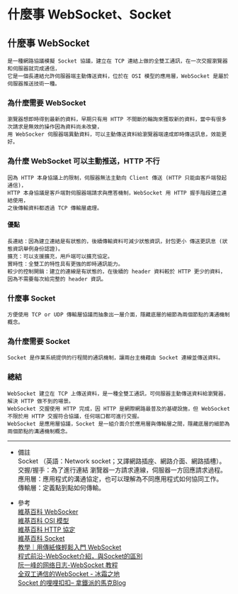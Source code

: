 # 什麼事 WebSocket、Socket

## 什麼事 WebSocket
    是一種網路協議模擬 Socket 協議，建立在 TCP 連結上做的全雙工通訊，在一次交握瀏覽器和伺服器就完成通信，
    它是一個長連結允許伺服器端主動傳送資料，位於在 OSI 模型的應用層，WebSocket 是屬於伺服器推送技術一種。

### 為什麼需要 WebSocket
    瀏覽器想即時得到最新的資料，早期只有用 HTTP 不間斷的輪詢來獲取新的資料，當中有很多次請求是無效的操作因為資料尚未改變，
    用 WebSocker 伺服器端異動資料，可以主動傳送資料給瀏覽器端達成即時傳送訊息，效能更好。
    
### 為什麼 WebSocket 可以主動推送，HTTP 不行
    因為 HTTP 本身協議上的限制，伺服器無法主動向 Client 傳送 (HTTP 只能由客戶端發起通信)，
    HTTP 本身協議是客戶端對伺服器端請求與應答機制，WebSocket 用 HTTP 握手階段建立連結使用，
    之後傳輸資料都透過 TCP 傳輸層處理。

#### 優點
    長連結：因為建立連結是有狀態的，後續傳輸資料可減少狀態資訊，封包更小 傳送更訊息 (狀態資訊舉例身份認證)。
    擴充：可以支援擴充，用戶端可以擴充協定。
    實時性：全雙工的特性具有更強的即時通訊能力。
    較少的控制開銷：建立的連線是有狀態的，在後續的 header 資料較於 HTTP 更少的資料，因為不需要每次給完整的 header 資訊。

### 什麼事 Socket
    方便使用 TCP or UDP 傳輸層協議而抽象出一層介面，隱藏底層的細節為兩個節點的溝通機制概念。

### 為什麼需要 Socket
    Socket 是作業系統提供的行程間的通訊機制，讓兩台主機藉由 Socket 連線並傳送資料。

### 總結
    WebSocket 建立在 TCP 上傳送資料，是一種全雙工通訊，可伺服器主動傳送資料給瀏覽器，解決 HTTP 做不到的場景。
    WebSocket 交握使用 HTTP 完成，因 HTTP 是網際網路最普及的基礎設施，但 WebSocket 不限於用 HTTP 交握符合協議，任何端口都可進行交握。
    WebSocket 是應用層協議，Socket 是一組介面介於應用層與傳輸層之間，隱藏底層的細節為兩個節點的溝通機制概念。

---
- 備註
    <br/>
    Socket （英語：Network socket；又譯網路插座、網路介面、網路插槽）。
    <br/>
    交握/握手：為了進行連結 瀏覽器一方請求連線，伺服器一方回應請求過程。
    <br/>
    應用層：應用程式的溝通協定，也可以理解為不同應用程式如何協同工作。
    <br/>
    傳輸層：定義點到點如何傳輸。
    
- 參考
    <br/>
    [維基百科 WebSocker](https://zh.wikipedia.org/wiki/WebSocket/)
    <br/>
    [維基百科 OSI 模型](https://zh.wikipedia.org/wiki/OSI%E6%A8%A1%E5%9E%8B)
    <br/>
    [維基百科 HTTP 協定](https://zh.wikipedia.org/wiki/%E8%B6%85%E6%96%87%E6%9C%AC%E4%BC%A0%E8%BE%93%E5%8D%8F%E8%AE%AE)
    <br/>
    [維基百科 Socket](https://zh.wikipedia.org/wiki/%E7%B6%B2%E8%B7%AF%E6%8F%92%E5%BA%A7)
    <br/>
    [教學｜用傳紙條輕鬆入門 WebSocket](https://medium.com/dezchuang/rookie-to-learn-websocket-cfc7b172daa3)
    <br/>
    [程式前沿-WebSocket介紹，與Socket的區別](https://codertw.com/%E7%A8%8B%E5%BC%8F%E8%AA%9E%E8%A8%80/603007/)
    <br/>
    [阮一峰的网络日志-WebSocket 教程](http://www.ruanyifeng.com/blog/2017/05/websocket.html)
    <br/>
    [全双工通信的WebSocket - 冰霜之地](https://halfrost.com/websocket/)
    <br/>
    [Socket 的哩哩扣扣– 拿鐵派的馬克Blog](https://mark-lin.com/posts/20170910/)
    